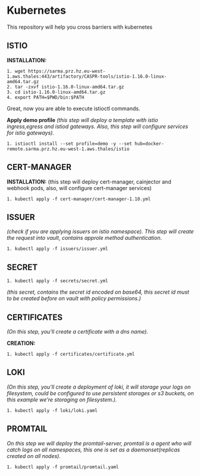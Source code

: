 # Kubernetes
This repository will help you cross barriers with kubernetes

## ISTIO ##

**INSTALLATION:** 
```
1. wget https://sarma.prz.hz.eu-west-1.aws.thales:443/artifactory/CASPR-tools/istio-1.16.0-linux-amd64.tar.gz
2. tar -zxvf istio-1.16.0-linux-amd64.tar.gz
3. cd istio-1.16.0-linux-amd64.tar.gz
4. export PATH=$PWD/bin:$PATH
```
Great, now you are able to execute istioctl commands.

**Apply demo profile** _(this step will deploy a template with istio ingress,egress and istiod gateways. Also, this step will configure services for istio gateways)._
```
1. istioctl install --set profile=demo -y --set hub=docker-remote.sarma.prz.hz.eu-west-1.aws.thales/istio
```

## CERT-MANAGER ##
**INSTALLATION:**
(this step will deploy cert-manager, cainjector and webhook pods, also, will configure cert-manager services)
```
1. kubectl apply -f cert-manager/cert-manager-1.10.yml 
```
## ISSUER ##
_(check if you are applying issuers on istio namespace). This step will create the request into vault, contains approle method authentication._
```
1. kubectl apply -f issuers/issuer.yml 
```
## SECRET ## 
```
1. kubectl apply -f secrets/secret.yml 
```
_(this secret, contains the secret id encoded on base64, this secret id must to be created before on vault with policy permissions.)_

## CERTIFICATES ##
_(On this step, you'll create a certificate with a dns name)._

**CREATION:**
```
1. kubectl apply -f certificates/certificate.yml 
```

## LOKI ##
_(On this step, you'll create a deployment of loki, it will storage your logs on filesystem, could be configured to use persistent storages or s3 buckets, on this example we're storaging on filesystem.)._
```
1. kubectl apply -f loki/loki.yaml 
```
## PROMTAIL ##
_On this step we will deploy the promtail-server, promtail is a agent who will catch logs on all namespaces, this one is set as a daemonset(replicas created on all nodes)._
```
1. kubectl apply -f promtail/promtail.yaml 
```